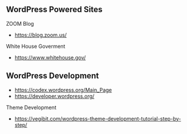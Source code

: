 ## WordPress Powered Sites

ZOOM Blog
- https://blog.zoom.us/

White House Goverment
- https://www.whitehouse.gov/

## WordPress Development

- https://codex.wordpress.org/Main_Page
- https://developer.wordpress.org/

Theme Development

- https://vegibit.com/wordpress-theme-development-tutorial-step-by-step/
